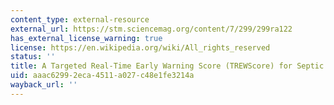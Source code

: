 ```yaml
---
content_type: external-resource
external_url: https://stm.sciencemag.org/content/7/299/299ra122
has_external_license_warning: true
license: https://en.wikipedia.org/wiki/All_rights_reserved
status: ''
title: A Targeted Real-Time Early Warning Score (TREWScore) for Septic Shock.
uid: aaac6299-2eca-4511-a027-c48e1fe3214a
wayback_url: ''
---
```

